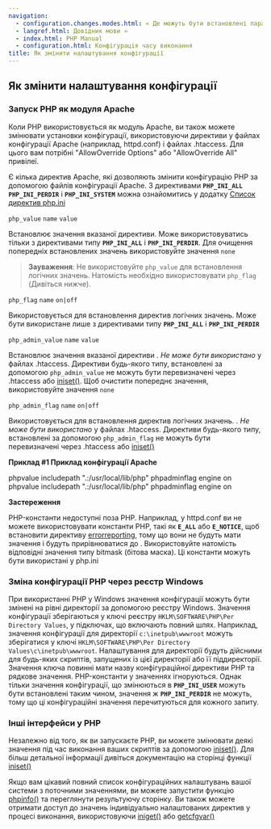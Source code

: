 ```yaml
---
navigation:
  - configuration.changes.modes.html: « Де можуть бути встановлені параметри конфігурації
  - langref.html: Довідник мови »
  - index.html: PHP Manual
  - configuration.html: Конфігурація часу виконання
title: Як змінити налаштування конфігурації
---
```

## Як змінити налаштування конфігурації

### Запуск PHP як модуля Apache

Коли PHP використовується як модуль Apache, ви також можете змінювати установки конфігурації, використовуючи директиви у файлах конфігурації Apache (наприклад, httpd.conf) і файлах .htaccess. Для цього вам потрібні "AllowOverride Options" або "AllowOverride All" привілеї.

Є кілька директив Apache, які дозволяють змінити конфігурацію PHP за допомогою файлів конфігурації Apache. З директивами **`PHP_INI_ALL`** **`PHP_INI_PERDIR`** і **`PHP_INI_SYSTEM`** можна ознайомитись у додатку [Список директив php.ini](ini.list.html)

`php_value` `name` `value`

Встановлює значення вказаної директиви. Може використовуватись тільки з директивами типу **`PHP_INI_ALL`** і **`PHP_INI_PERDIR`**. Для очищення попередніх встановлених значень використовуйте значення `none`

> **Зауваження**: Не використовуйте `php_value` для встановлення логічних значень. Натомість необхідно використовувати `php_flag` (Дивіться нижче).

`php_flag` `name` `on|off`

Використовується для встановлення директив логічних значень. Може бути використане лише з директивами типу **`PHP_INI_ALL`** і **`PHP_INI_PERDIR`**

`php_admin_value` `name` `value`

Встановлює значення вказаної директиви . *Не може бути використано* у файлах .htaccess. Директиви будь-якого типу, встановлені за допомогою `php_admin_value` не можуть бути перевизначені через .htaccess або [iniset()](function.ini-set.html). Щоб очистити попереднє значення, використовуйте значення `none`

`php_admin_flag` `name` `on|off`

Використовується для встановлення директив логічних значень. . *Не може бути використано* у файлах .htaccess. Директиви будь-якого типу, встановлені за допомогою `php_admin_flag` не можуть бути перевизначені через .htaccess або [iniset()](function.ini-set.html)

**Приклад #1 Приклад конфігурації Apache**

phpvalue includepath ".:/usr/local/lib/php" phpadminflag engine on phpvalue includepath ".:/usr/local/lib/php" phpadminflag engine on

**Застереження**

PHP-константи недоступні поза PHP. Наприклад, у httpd.conf ви не можете використовувати константи PHP, такі як **`E_ALL`** або **`E_NOTICE`**, щоб встановити директиву [errorreporting](errorfunc.configuration.html#ini.error-reporting), тому що вони не будуть мати значення і будуть прирівнюватися до . Використовуйте натомість відповідні значення типу bitmask (бітова маска). Ці константи можуть бути використані у php.ini

### Зміна конфігурації PHP через реєстр Windows

При використанні PHP у Windows значення конфігурації можуть бути змінені на рівні директорії за допомогою реєстру Windows. Значення конфігурації зберігаються у ключі реєстру `HKLM\SOFTWARE\PHP\Per Directory Values`, у підключах, що включають повний шлях. Наприклад, значення конфігурації для директорії `c:\inetpub\wwwroot` можуть зберігатися у ключі `HKLM\SOFTWARE\PHP\Per Directory Values\c\inetpub\wwwroot`. Налаштування для директорії будуть дійсними для будь-яких скриптів, запущених із цієї директорії або її піддиректорії. Значення ключа повинні мати назву конфігураційної директиви PHP та рядкове значення. PHP-константи у значеннях ігноруються. Однак тільки значення конфігурації, що змінюються в **`PHP_INI_USER`** можуть бути встановлені таким чином, значення ж **`PHP_INI_PERDIR`** не можуть, тому що ці конфігураційні значення перечитуються для кожного запиту.

### Інші інтерфейси у PHP

Незалежно від того, як ви запускаєте PHP, ви можете змінювати деякі значення під час виконання ваших скриптів за допомогою [iniset()](function.ini-set.html). Для більш детальної інформації дивіться документацію на сторінці функції [iniset()](function.ini-set.html)

Якщо вам цікавий повний список конфігураційних налаштувань вашої системи з поточними значеннями, ви можете запустити функцію [phpinfo()](function.phpinfo.html) та переглянути результуючу сторінку. Ви також можете отримати доступ до значень індивідуально налаштованих директив у процесі виконання, використовуючи [iniget()](function.ini-get.html) або [getcfgvar()](function.get-cfg-var.html)
